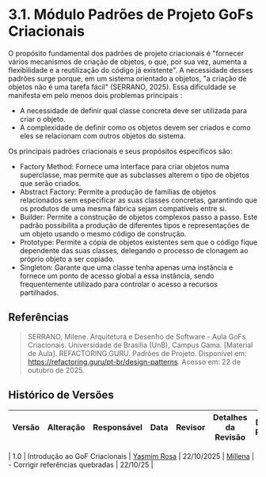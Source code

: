 # 3.1. Módulo Padrões de Projeto GoFs Criacionais

O propósito fundamental dos padrões de projeto criacionais é "fornecer vários mecanismos de criação de objetos, o que, por sua vez, aumenta a flexibilidade e a reutilização do código já existente". A necessidade desses padrões surge porque, em um sistema orientado a objetos, "a criação de objetos não é uma tarefa fácil" (SERRANO, 2025).
Essa dificuldade se manifesta em pelo menos dois problemas principais :   
- A necessidade de definir qual classe concreta deve ser utilizada para criar o objeto.   
- A complexidade de definir como os objetos devem ser criados e como eles se relacionam com outros objetos do sistema. 

Os principais padrões criacionais e seus propósitos específicos são:
- Factory Method: Fornece uma interface para criar objetos numa superclasse, mas permite que as subclasses alterem o tipo de objetos que serão criados.   
- Abstract Factory: Permite a produção de famílias de objetos relacionados sem especificar as suas classes concretas, garantindo que os produtos de uma mesma fábrica sejam compatíveis entre si.   
- Builder: Permite a construção de objetos complexos passo a passo. Este padrão possibilita a produção de diferentes tipos e representações de um objeto usando o mesmo código de construção.   
- Prototype: Permite a cópia de objetos existentes sem que o código fique dependente das suas classes, delegando o processo de clonagem ao próprio objeto a ser copiado.   
- Singleton: Garante que uma classe tenha apenas uma instância e fornece um ponto de acesso global a essa instância, sendo frequentemente utilizado para controlar o acesso a recursos partilhados.

## Referências
>SERRANO, Milene. Arquitetura e Desenho de Software - Aula GoFs Criacionais. Universidade de Brasília (UnB), Campus Gama. [Material de Aula].
>REFACTORING.GURU. Padrões de Projeto. Disponível em: https://refactoring.guru/pt-br/design-patterns. Acesso em: 22 de outubro de 2025.


## Histórico de Versões
| Versão | Alteração | Responsável | Data | Revisor |  Detalhes da Revisão | Data da Revisão |
|--------|-----------|-------------|------|---------|----------------------|-----------------|

| 1.0 | Introdução ao GoF Criacionais | [Yasmim Rosa](https://github.com/yaskisoba) | 22/10/2025 | [Millena](https://github.com/MillenaQueiroz) | - Corrigir referências quebradas | 22/10/25 |
